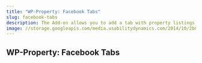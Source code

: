 ```yaml
---
title: "WP-Property: Facebook Tabs"
slug: facebook-tabs
description: The Add-on allows you to add a tab with property listings or any other content from your website, on a Facebook Page.
image: //storage.googleapis.com/media.usabilitydynamics.com/2014/10/2b03453c-wpproperty-extension-facebooktabs-icon-300x300.png
---
```


## WP-Property: Facebook Tabs